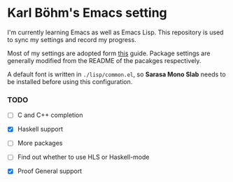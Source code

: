 # Karl Böhm's Emacs setting

I'm currently learning Emacs as well as Emacs Lisp. This repository is used to sync my settings and record my progress.

Most of my settings are adopted form [this](https://zhuanlan.zhihu.com/p/441612281) guide. Package settings are generally modified from the README of the pacakges respectively. 

A default font is written in `./lisp/common.el`, so **Sarasa Mono Slab** needs to be installed before using this configuration.

### TODO

- [ ] C and C++ completion

- [x] Haskell support

- [ ] More packages

- [ ] Find out whether to use HLS or Haskell-mode

- [x] Proof General support
